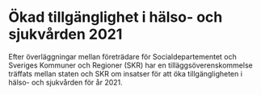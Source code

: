 # Ökad tillgänglighet i hälso- och sjukvården 2021

Efter överläggningar mellan företrädare för Socialdepartementet och Sveriges Kommuner och Regioner (SKR) har en tilläggsöverenskommelse träffats mellan staten och SKR om insatser för att öka tillgängligheten i hälso- och sjukvården för år 2021.
